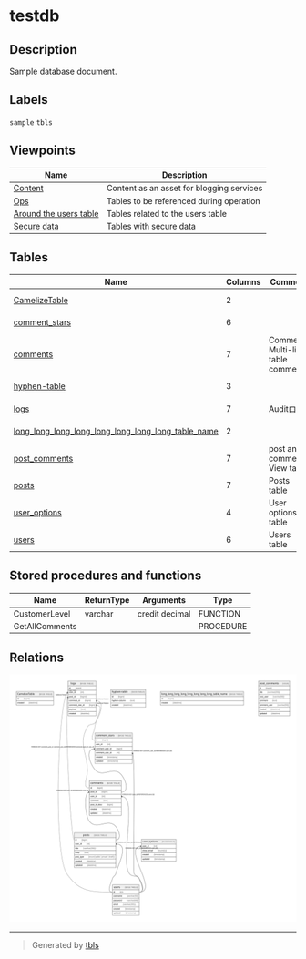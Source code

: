 # testdb

## Description

Sample database document.

## Labels

`sample` `tbls`

## Viewpoints

| Name | Description |
| ---- | ----------- |
| [Content](viewpoint-0.md) | Content as an asset for blogging services |
| [Ops](viewpoint-1.md) | Tables to be referenced during operation |
| [Around the users table](viewpoint-2.md) | Tables related to the users table |
| [Secure data](viewpoint-3.md) | Tables with secure data |

## Tables

| Name | Columns | Comment | Type | Labels |
| ---- | ------- | ------- | ---- | ------ |
| [CamelizeTable](CamelizeTable.md) | 2 |  | BASE TABLE |  |
| [comment_stars](comment_stars.md) | 6 |  | BASE TABLE | `content` |
| [comments](comments.md) | 7 | Comments<br>Multi-line<br>table<br>comment | BASE TABLE | `content` |
| [hyphen-table](hyphen-table.md) | 3 |  | BASE TABLE |  |
| [logs](logs.md) | 7 | Auditログ | BASE TABLE |  |
| [long_long_long_long_long_long_long_long_table_name](long_long_long_long_long_long_long_long_table_name.md) | 2 |  | BASE TABLE |  |
| [post_comments](post_comments.md) | 7 | post and comments View table | VIEW | `content` |
| [posts](posts.md) | 7 | Posts table | BASE TABLE | `content` |
| [user_options](user_options.md) | 4 | User options table | BASE TABLE | `user` |
| [users](users.md) | 6 | Users table | BASE TABLE | `user` |

## Stored procedures and functions

| Name | ReturnType | Arguments | Type |
| ---- | ------- | ------- | ---- |
| CustomerLevel | varchar | credit decimal | FUNCTION |
| GetAllComments |  |  | PROCEDURE |

## Relations

![er](schema.svg)

---

> Generated by [tbls](https://github.com/k1LoW/tbls)
